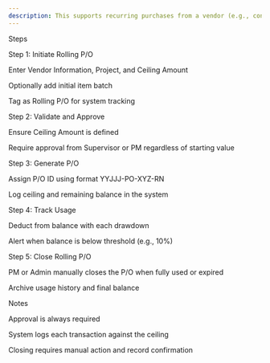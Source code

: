 ```yaml
---
description: This supports recurring purchases from a vendor (e.g., consumables, materials replenishment) with a pre-approved ceiling. Useful for suppliers who deliver over time against a running balance.
---
```


Steps

Step 1: Initiate Rolling P/O

Enter Vendor Information, Project, and Ceiling Amount

Optionally add initial item batch

Tag as Rolling P/O for system tracking

Step 2: Validate and Approve

Ensure Ceiling Amount is defined

Require approval from Supervisor or PM regardless of starting value

Step 3: Generate P/O

Assign P/O ID using format YYJJJ-PO-XYZ-RN

Log ceiling and remaining balance in the system

Step 4: Track Usage

Deduct from balance with each drawdown

Alert when balance is below threshold (e.g., 10%)

Step 5: Close Rolling P/O

PM or Admin manually closes the P/O when fully used or expired

Archive usage history and final balance

Notes

Approval is always required

System logs each transaction against the ceiling

Closing requires manual action and record confirmation